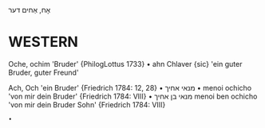 אָח, אַחים
דער

WESTERN
========

Oche, ochim 'Bruder' {PhilogLottus 1733}
	•	ahn Chlaver {sic} 'ein guter Bruder, guter Freund'

Ach, Och 'ein Bruder' {Friedrich 1784: 12, 28}
	•	מנאי אחיך
	•	menoi ochicho 'von mir dein Bruder' {Friedrich 1784: VIII}
	•	מנאי בן אחיך
menoi ben ochicho 'von mir dein Bruder Sohn' {Friedrich 1784: VIII}

	•	